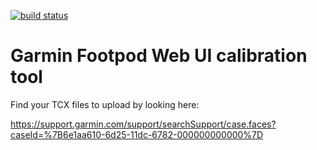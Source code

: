 [![build status](https://secure.travis-ci.org/zzo/footpod.png)](http://travis-ci.org/zzo/footpod)


Garmin Footpod Web UI calibration tool
=====================================


Find your TCX files to upload by looking here:

https://support.garmin.com/support/searchSupport/case.faces?caseId=%7B6e1aa610-6d25-11dc-6782-000000000000%7D
